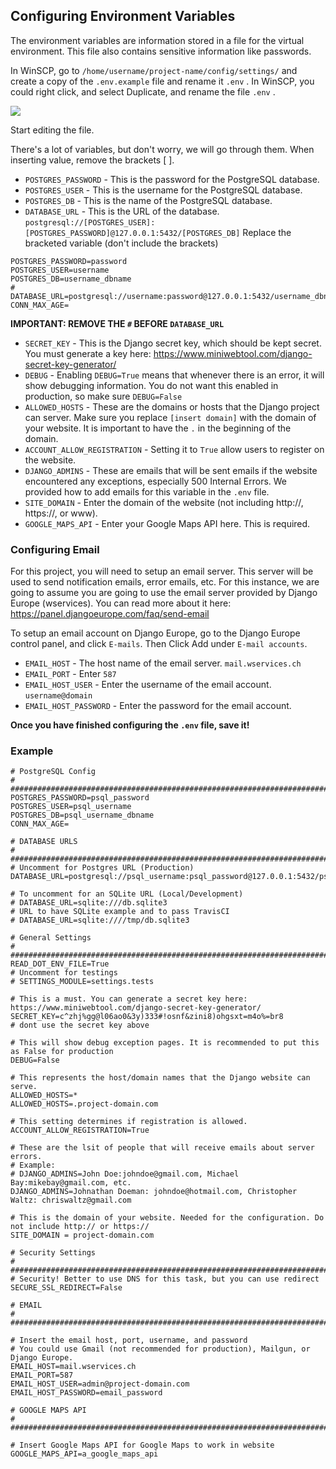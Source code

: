 ## Configuring Environment Variables

The environment variables are information stored in a file for the virtual environment. This file also contains sensitive information like passwords.

In WinSCP, go to `/home/username/project-name/config/settings/` and create a copy of the `.env.example` file and rename it `.env` . In WinSCP, you could right click, and select Duplicate, and rename the file `.env` .

![](https://i.imgur.com/PVKyeFd.png)

Start editing the file.

There's a lot of variables, but don't worry, we will go through them. When inserting value, remove the brackets [ ].

- `POSTGRES_PASSWORD` - This is the password for the PostgreSQL database.
- `POSTGRES_USER` - This is the username for the PostgreSQL database.
- `POSTGRES_DB` - This is the name of the PostgreSQL database.
- `DATABASE_URL` - This is the URL of the database.
  `postgresql://[POSTGRES_USER]:[POSTGRES_PASSWORD]@127.0.0.1:5432/[POSTGRES_DB]` 
  Replace the bracketed variable (don't include the brackets)

```
POSTGRES_PASSWORD=password
POSTGRES_USER=username
POSTGRES_DB=username_dbname
# DATABASE_URL=postgresql://username:password@127.0.0.1:5432/username_dbname
CONN_MAX_AGE=
```

**IMPORTANT: REMOVE THE `#` BEFORE `DATABASE_URL`**

- `SECRET_KEY` - This is the Django secret key, which should be kept secret. You must generate a key here: https://www.miniwebtool.com/django-secret-key-generator/
- `DEBUG` - Enabling `DEBUG=True` means that whenever there is an error, it will show debugging information. You do not want this enabled in production, so make sure `DEBUG=False`
- `ALLOWED_HOSTS` - These are the domains or hosts that the Django project can server. Make sure you replace `[insert domain]` with the domain of your website. It is important to have the `.` in the beginning of the domain.
- `ACCOUNT_ALLOW_REGISTRATION` - Setting it to `True` allow users to register on the website.
- `DJANGO_ADMINS` - These are emails that will be sent emails if the website encountered any exceptions, especially 500 Internal Errors. We provided how to add emails for this variable in the `.env` file.
- `SITE_DOMAIN` - Enter the domain of the website (not including http://, https://, or www).
- `GOOGLE_MAPS_API` - Enter your Google Maps API here. This is required.

### Configuring Email

For this project, you will need to setup an email server. This server will be used to send notification emails, error emails, etc. For this instance, we are going to assume you are going to use the email server provided by Django Europe (wservices). You can read more about it here: <https://panel.djangoeurope.com/faq/send-email>

To setup an email account on Django Europe, go to the Django Europe control panel, and click `E-mails`. Then Click Add under `E-mail accounts`.

- `EMAIL_HOST` - The host name of the email server. `mail.wservices.ch`
- `EMAIL_PORT` - Enter `587`
- `EMAIL_HOST_USER` - Enter the username of the email account. `username@domain`
- `EMAIL_HOST_PASSWORD` - Enter the password for the email account.

**Once you have finished configuring the `.env` file, save it!**

### Example

```
# PostgreSQL Config
# ########################################################################
POSTGRES_PASSWORD=psql_password
POSTGRES_USER=psql_username
POSTGRES_DB=psql_username_dbname
CONN_MAX_AGE=

# DATABASE URLS
# ########################################################################
# Uncomment for Postgres URL (Production)
DATABASE_URL=postgresql://psql_username:psql_password@127.0.0.1:5432/psql_username_dbname

# To uncomment for an SQLite URL (Local/Development)
# DATABASE_URL=sqlite:///db.sqlite3
# URL to have SQLite example and to pass TravisCI
# DATABASE_URL=sqlite:////tmp/db.sqlite3

# General Settings
# ########################################################################
READ_DOT_ENV_FILE=True
# Uncomment for testings
# SETTINGS_MODULE=settings.tests

# This is a must. You can generate a secret key here: https://www.miniwebtool.com/django-secret-key-generator/
SECRET_KEY=c^zhj%gg@l06ao0&3y)333#!osnf&zini8)ohgsxt=m4o%=br8
# dont use the secret key above

# This will show debug exception pages. It is recommended to put this as False for production
DEBUG=False

# This represents the host/domain names that the Django website can serve.
ALLOWED_HOSTS=*
ALLOWED_HOSTS=.project-domain.com

# This setting determines if registration is allowed.
ACCOUNT_ALLOW_REGISTRATION=True

# These are the lsit of people that will receive emails about server errors.
# Example:
# DJANGO_ADMINS=John Doe:johndoe@gmail.com, Michael Bay:mikebay@gmail.com, etc.
DJANGO_ADMINS=Johnathan Doeman: johndoe@hotmail.com, Christopher Waltz: chriswaltz@gmail.com

# This is the domain of your website. Needed for the configuration. Do not include http:// or https:// 
SITE_DOMAIN = project-domain.com

# Security Settings
# ########################################################################
# Security! Better to use DNS for this task, but you can use redirect
SECURE_SSL_REDIRECT=False

# EMAIL
# ########################################################################

# Insert the email host, port, username, and password
# You could use Gmail (not recommended for production), Mailgun, or Django Europe.
EMAIL_HOST=mail.wservices.ch
EMAIL_PORT=587
EMAIL_HOST_USER=admin@project-domain.com
EMAIL_HOST_PASSWORD=email_password

# GOOGLE MAPS API
# ########################################################################

# Insert Google Maps API for Google Maps to work in website
GOOGLE_MAPS_API=a_google_maps_api

```